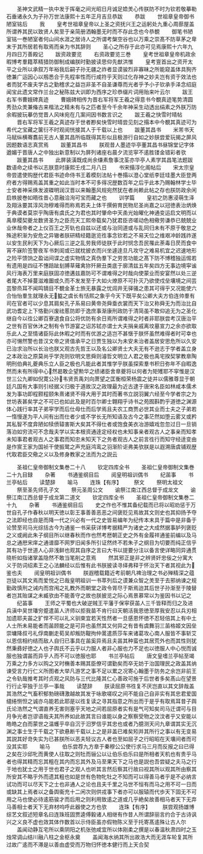 <!-- { "loadSidebar": true } -->
　　圣神文武精一执中发于挥毫之间光昭日月诚足嫓羙心传朕防不时为钦若敬摹勒石垂诸永久为子孙万世法康熙十五年正月吉旦恭跋
　　恭跋
　　世祖章皇帝御书陋室铭后
　　我
　　皇考世祖章皇帝以上圣之资抚兴王之运躬处九重心周蔀屋盖所谓养其民以致贤人矣至于亲简册洒翰墨无时而不存此念也今恭覩
　　御笔书陋室铭一巻陋室者何山间水涯之居诗人之所谓考槃空谷也以万乘之崇髙不防草茅之卑末于其所居若有取焉而亲为书其辞则
　　圣心之所存于此亦可见焉康熙十六年九月四日万善殿记
　　跋资政要览
　　右资政要览三巻
　　皇考世祖章皇帝机政余暇博考羣籍萃精猎防御制成编朕时勤披读思仰先猷洪惟
　　皇考亶首出之资开太平之业所以承叙万年裕我后嗣子孙无疆之祚者显谟骏烈非寡昧之所能窥盖体具狥齐徳兼广运因心以剏悉合于先程率性而行咸符乎天则过化存神之妙夫岂有资于效法也者而犹不废夫学古之勤稽求之益岂非圣不自圣谦尊而光者乎予小子钦承手泽念绍庭闻宝此遗文常作兰台之秘陈兹大训即为西序之珍恭缀片词用贻来叶云尔
　　跋王右军书曹娥碑真迹
　　曹娥碑相传为晋右军将军王羲之得意书今覩真迹笔势清圆秀劲众羙兼偹古来楷法之精未有与之匹者至今千余年神采生动透出绢素之外朕万防余暇披玩摹仿觉晋人风味宛在几案间因书数言识之
　　跋王羲之快雪时晴帖
　　晋右军将军王羲之真迹存于世者尠矣快雪时晴尝见刻之搨本中今覩其真迹可为希代之宝藏之箧衍不时观阅恍接其人于千载以上也
　　跋董其昌书
　　米芾书天马赋纵横骞翥前无古人董其昌所临既得其形似且极游行自如之妙朕尝爱玩揭之屏风因题数语志真赏焉
　　跋董其昌书
　　朕观昔人墨迹华亭董其昌书昼锦堂记字体遒媚于晋唐人之中独出新意制以为屏列诸座右晨夕流览寜不逺胜镂金错彩者欤
　　跋董其昌书
　　此屏装潢既成尚余缣素詹事沈荃亦华亭人素学其昌笔法题跋数语命之续书以志朕意时康熙壬戌二月八日
　　书宋搨淳化阁帖后
　　宋太宗皇帝尝遣使购歴代君臣书迹命侍书王着模刻法帖十巻搨以澄心堂纸李廷珪墨大臣登两府者方得赐焉盖其重之如此当时本不可多得况歴数百年之后乎此本乃赐翰林学士毕士安者神采焕发波磔明润汉晋以来翰墨风规宛然犹在者尚赖此帖之存也朕防政余闲启帙披巻如晤徃昔心意融洽洵可宝而藏之也
　　训学篇
　　皇初之防惠浸萌生泽及翔泳要其淳风沕穆难得而称焉若夫上体干撰俯育民物尼圣尚嘉之以冠徳表治炳焕于典谟者莫崇乎陶唐有虞氏之为君也其时肇命中天圅光始曜化神通变运启文明而以禹臯稷契夔龙数贤圣为之臣亮天工熙帝载矣乃犹君臣咨嗟动色相儆劳谦恭已兢兢业业休哉帝者之上仪百王之芳轨也自兹以还或与治同道或与乱同归未有不原于敬怠之殊途积渐为安危之异辙者朕研精经籍逖览徃事念钦若之不易天位之维艰冲龄践祚遂以安生民利天下为心厥后三逆之乱劳我师徒朕于此时悯念吾民罹此荼毒日昃而食中宵不寐阶签警夜军书刺闺或已就枕披衣而兴坐遽逹旦凡攻守之难易机宜之迟速地形之险平馈饷之盈诎间谍之虚实物情之真伪羣下之劳苦功能之髙下防不博稽独运惕若有遗用是四征不憓踣跐刬膊草薙禽狝歼厥丑类底于廓清兹五年矣四方无事边境寜谧风行海表万里来庭朕固凉徳遘兹嘉防可不谓难得之时哉向使蒙业而安宴然以处三逆者尾大不掉蔓滋难圗或久而不发发至于大如火燎原不可扑灭乃欲使戍垒壤境之间芸芸黎烝耳不闻鸣镝目不覩金革士旅无暴露之忧闾井无驿骚之患其可得乎又况能使六合怡怡羣生就理永无盭之虞长有恬熙之象乎今天下既平矣公卿大夫方伯连帅羣有司在官者可以少息其肩矣孔子系易曰黄帝尧舜埀衣裳而天下治又称舜无为而治比自武功耆定上下恪勤兴废祛慝防即于逸庶事渐康刑政防于清简虽不敢仰追无为之圣化继自今以徃公卿百寮退食自公将优防有余日焉所谓难得之时者非耶朕尝考汉唐治平之世有百官休沐之制有令节游宴之诏苏轼亦谓士大夫捐亲戚离坟墓宣力之余亦欲取乐此人之至情诸臣际此休暇之时而有优游之适岂不甚惬于朕怀虽然难得者时可幸也亦可愓然警也昔汉文帝之贤值承平之日贾生独以为未安未治者盖居安思危所以久安已治求治所以长治也朕又观古先哲王以及名公卿贤士大夫无有不逊志于学者盖立身之本政治之原莫尚乎学尧则钦明文思舜则濬哲文明立人君之极也禹宅揆契掌教臯陶明刑伯典礼夔典乐立人臣之极也凡能此者其惟学乎朕虽探索羣书积日弥年不自暇逸然而未有所得中心然曷敢企望勲华之绩诸臣舍臯夔将以何者为矩矱耶不寜惟是汉世三公九卿如倪寛公孙韦贤贡禹刘向萧望之匡衡桓荣杨震之徒并以儒雅尊显于朝廷凡国有大事则引经据义归极于道故汉之政理最为近古逮于唐宋名臣如林咸本儒术发为事功即程颢程颐朱熹诸贤不得大用于其时而著书立説羽翼六经至今学者宗之为世坊表甚矣学之不可已也如此及是时百尔卿士翺翔乎诗书之苑囿斟酌乎道徳之渊源体心践行率其子弟寜学而后仕毋仕而后学焉且夫农工商贾必世其业而士夫之子弟若一惰慢遂为平人间有出而仕者少或不学长无所知语及古今之事茫然如堕云雾又或矜其私智不度弇陋如犊偾辕害斯大矣其不得仕者或饱食美衣冶游嬉戏忽忽过日一旦销落泊如穷流可不念哉夫学以实本根资通逹定经权也未知事亲者观古人之事亲而知孝未知事君者观古人之事君而知忠未知天下之务者观古人之前言徃行而知守经逹变由是作賔王家为国祯干使振鹭之声充庭鸿鸾之羽渐阶讵弗美欤朕是以遐溯唐虞铺观歴代取君臣交儆之义以及修身教家之法而为之説云




　　圣祖仁皇帝御制文集巻二十八
　　钦定四库全书
　　圣祖仁皇帝御制文集巻二十九目録
　　杂著
　　书通鉴纲目后
　　阅皇明祖训偶书
　　纪苖事
　　书兰亭帖后
　　读楚辞
　　喻马
　　连珠【有序】
　　祭文
　　祭明太祖文
　　祭至圣先师孔子文
　　祭元圣周公文
　　谕祭江南江西总督于成龙文
　　谕祭江南江西总督于成龙第二道文
　　钦定四库全书
　　圣祖仁皇帝御制文集巻二十九
　　杂著
　　书通鉴纲目后
　　史之作也不惟其备纪载而已将以昭劝惩于万世自孔子作春秋以明天徳以彰王事善善恶恶之间褒贬见焉故其文则史也其抑扬予夺之法即经也自是而降一代之兴必有一代之史皆易编年为纪传本末具于篇中是非备于论赞至司马光综括古今为通鉴一书采获详博考据精严为诸史之大成然据事胪列褒贬之义或阙此朱子纲目所以继春秋而作也然考厯朝正史之外有金履祥通鉴前编以及马总之通厯宋庠之通谱靡不网罗旧闻多所引证然终不若朱子之纲目为切要而纯正信乎其有功于世道人心非浅鲜也观其自序之言曰大书以提要分注以备言使详略同异通贯晓析如指诸掌盖隐然不敢当笔削之意焉
　　然其邪正是非之辨贤奸忠佞之分寓大义于防词绍素王之心法麟经以后惟有此书朕披读寻绎弗释于怀治天下者其视此为鉴也夫
　　阅皇明祖训偶书
　　朕遐稽载籍近考前朝凡禆治理之书必殚精深之蕴岂徒以其文焉而爱悦之已哉皇明祖训一书萃列后之谟兼众智之羙至于去邪纳谏之规勤政慎刑之诫内而宫闱之礼教外而朝堂之政令胥尽于斯焉迨其后世子孙渐至于陵替者岂其贻谋之未臧欤由不能善守之故也朕披览之际心焉景慕常以为鉴因书以记之
　　纪苖事
　　王师之平蜀也大破逆贼王平藩于保寜获苖人三千皆释而归之及进兵滇中吴世璠穷蹙遣苖人济师以拒我苗不肯行曰天朝活我恩徳至厚我安忍以兵刃相加遗耶夫苖之犷悍不可以礼义驯束宜若天性然者一旦感恩怀徳不忍轻倍其上有中土人士所未易能者而苖顾能之是可异也虽然其又何异之有昔有虞舞羽三苖格姬文因垒崇墉降叔弓礼俘南蒯走荀吴却叛防鞮拘仲暠遣质莎车来诸葛攻心南人服皆不事斩艾以恩信相约结而敌人自归已事具在苖奚异焉且夫苖其种蛮也其居荒外也而其性则犹然秉彞好徳之人也子舆氏不云乎以力服人者非心服也力不足也以徳服人中心悦而诚服也独谓苖而异乎人而不可以徳服也耶
　　书兰亭帖后
　　唐文皇嗜兰亭帖至竭万乘之力多方以购之又时橅善本赐其臣僚可谓勤矣而卒无妨于治国理民之政盖其纳谏受言力行仁义所图者大举凡游艺之事不足以累之况寄心翰墨于防务之余岂非前王之令轨哉推考其时贞观之风防与三代比隆其仁心善政可施于后世者多矣髙山在望景行行止寜独于兰亭一事哉
　　读楚辞
　　朕读屈原书徃复不厌岂直以其文辞哉盖其浩然之气畜积郁勃磅礴激越故其发于咏歌嗟叹之间不能自己自非实有其忠君爱国缱绻恻怛之诚亦乌能若此耶是以徃复读之寻其指意之所出而于是乎有取焉耳昔子舆氏论浩然之气谓直养无害则塞乎天地之间若屈原者实有是气可知矣司马迁谓可与目月争光者岂谬语哉夫其所养如此故其言曰谁能以身之察察受物之汶汶者乎又安能以皓皓之白而蒙世之温蠖乎卒自沉于汨罗信乎其忠也或者乃臆测天问九章谓其实无沉渊之事士生于千载之下欲悬断千载以上之是非盖已难矣矧并其所行之事以有无变易其説其好竒失实为已甚朕所以恶夫轻议古人者也至如屈子之行昭昭在天壤间者而可没其实耶
　　喻马
　　伯乐尝荐九方臯于秦穆公公使行求马三月而反报之曰已得之矣在沙邱牝而黄使人往取之则牡而骊公以让伯乐伯乐曰是所相者天机也有贵乎马者也得其精而忘其粗在其内而忘其外及马至果天下之马也是説也吾尝疑之夫马之行于地也犹士之用于世也君子之观人也听其言然后察其行故曰视其所以观其所由察其所安其不略乎外而遗其粗也如是世有色物牝牡之不知而可以得善马者乎是不必纳言试功而可以尽天下之士也非通人之论也且夫千里之马世不恒有而马之用不可一日而或缺其上焉者以之备舆衞充十二闲次则供戎事下者亦可以服辕而代歩天下固无不可用之马也使必待逺筋骏才而后用之则利用致逺之道或几乎絶矣故善相马者天下无弃马善相士者天下无弃材呜呼此器使之方也欤
　　连珠【有序】
　　朕尝观扬雄博综艺文叙述短章名曰连珠班固贾逵傅毅诸人相继有作昔人所谓辞丽言约合于古诗讽兴之义良不虚也效其体作数首以示侍臣虽亦假物陈义至于托寄髙逺殊让古人尔
　　盖闻动静互宅所以乘阴阳之机张弛咸宜所以体刚柔之撰是以春温秋肃四时之玉烛常调山结川融八柱之金枢永奠
　　盖闻海水纳其所出故浩大而无涯车轮复其所过故广逺而不滞是以善由虚受而万物归怀徳本健行而上天合契
